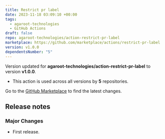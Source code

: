 ```yaml
---
title: Restrict pr label
date: 2023-11-18 03:09:10 +00:00
tags:
  - agaroot-technologies
  - GitHub Actions
draft: false
repo: agaroot-technologies/action-restrict-pr-label
marketplace: https://github.com/marketplace/actions/restrict-pr-label
version: v1.0.0
dependentsNumber: "5"
---
```



Version updated for **agaroot-technologies/action-restrict-pr-label** to version **v1.0.0**.
- This action is used across all versions by **5** repositories.

Go to the [GitHub Marketplace](https://github.com/marketplace/actions/restrict-pr-label) to find the latest changes.

## Release notes

### Major Changes

-   First release.

